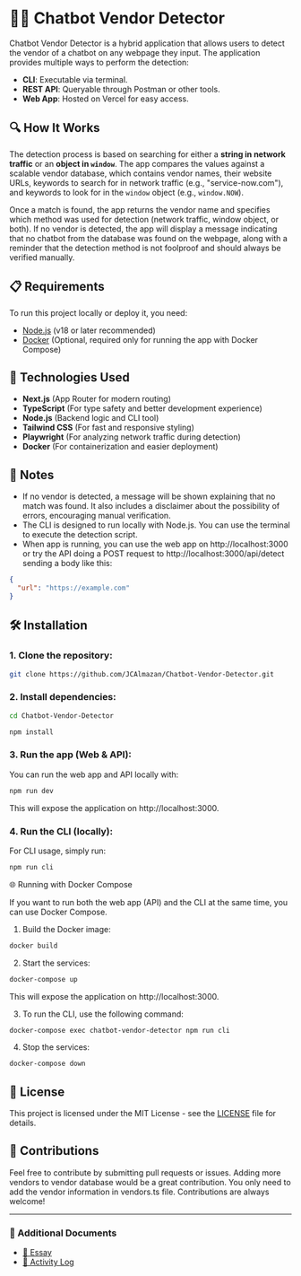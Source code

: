 # 🕵️‍♂️ Chatbot Vendor Detector

Chatbot Vendor Detector is a hybrid application that allows users to detect the vendor of a chatbot on any webpage they input. The application provides multiple ways to perform the detection:

- **CLI**: Executable via terminal.
- **REST API**: Queryable through Postman or other tools.
- **Web App**: Hosted on Vercel for easy access.

## 🔍 How It Works

The detection process is based on searching for either a **string in network traffic** or an **object in `window`**. The app compares the values against a scalable vendor database, which contains vendor names, their website URLs, keywords to search for in network traffic (e.g., "service-now.com"), and keywords to look for in the `window` object (e.g., `window.NOW`).

Once a match is found, the app returns the vendor name and specifies which method was used for detection (network traffic, window object, or both). If no vendor is detected, the app will display a message indicating that no chatbot from the database was found on the webpage, along with a reminder that the detection method is not foolproof and should always be verified manually.

## 📋 Requirements

To run this project locally or deploy it, you need:

- [Node.js](https://nodejs.org/es) (v18 or later recommended)
- [Docker](https://www.docker.com/) (Optional, required only for running the app with Docker Compose)

## 🚀 Technologies Used

- **Next.js** (App Router for modern routing)
- **TypeScript** (For type safety and better development experience)
- **Node.js** (Backend logic and CLI tool)
- **Tailwind CSS** (For fast and responsive styling)
- **Playwright** (For analyzing network traffic during detection)
- **Docker** (For containerization and easier deployment)

## 📌 Notes

- If no vendor is detected, a message will be shown explaining that no match was found. It also includes a disclaimer about the possibility of errors, encouraging manual verification.
- The CLI is designed to run locally with Node.js. You can use the terminal to execute the detection script.
- When app is running, you can use the web app on http://localhost:3000 or try the API doing a POST request to http://localhost:3000/api/detect sending a body like this:

```json
{
  "url": "https://example.com"
}
```

## 🛠 Installation

### 1. Clone the repository:

```bash
git clone https://github.com/JCAlmazan/Chatbot-Vendor-Detector.git
```

### 2. Install dependencies:

```bash
cd Chatbot-Vendor-Detector
```

```bash
npm install
```

### 3. Run the app (Web & API):

You can run the web app and API locally with:

```bash
npm run dev
```

This will expose the application on http://localhost:3000.

### 4. Run the CLI (locally):

For CLI usage, simply run:

```bash
npm run cli
```

🌐 Running with Docker Compose

If you want to run both the web app (API) and the CLI at the same time, you can use Docker Compose.

1. Build the Docker image:

```bash
docker build
```

2. Start the services:

```bash
docker-compose up
```

This will expose the application on http://localhost:3000.

3. To run the CLI, use the following command:

```bash
docker-compose exec chatbot-vendor-detector npm run cli
```

4. Stop the services:

```bash
docker-compose down
```

## 📄 License

This project is licensed under the MIT License - see the [LICENSE](./LICENSE) file for details.

## 🤝 Contributions

Feel free to contribute by submitting pull requests or issues.
Adding more vendors to vendor database would be a great contribution.
You only need to add the vendor information in vendors.ts file.
Contributions are always welcome!

---

### 📄 Additional Documents  
- [📘 Essay](ESSAY.md)  
- [📜 Activity Log](ACTIVITYLOG.md)  